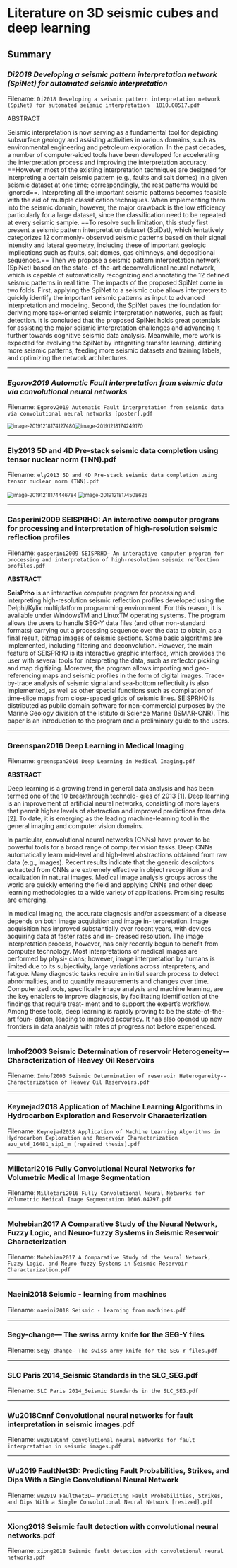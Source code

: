 # Literature on 3D seismic cubes and deep learning



## Summary



### *Di2018 Developing a seismic pattern interpretation network (SpiNet) for automated seismic interpretation*

Filename: `Di2018 Developing a seismic pattern interpretation network (SpiNet) for automated seismic interpretation  1810.08517.pdf`

ABSTRACT

Seismic interpretation is now serving as a fundamental tool for depicting subsurface geology and assisting activities in various domains, such as environmental engineering and petroleum exploration. In the past decades, a number of computer-aided tools have been developed for accelerating the interpretation process and improving the interpretation accuracy. ==However, most of the existing interpretation techniques are designed for interpreting a certain seismic pattern (e.g., faults and salt domes) in a given seismic dataset at one time; correspondingly, the rest patterns would be ignored==. Interpreting all the important seismic patterns becomes feasible with the aid of multiple classification techniques. When implementing them into the seismic domain, however, the major drawback is the low efficiency particularly for a large dataset, since the classification need to be repeated at every seismic sample. ==To resolve such limitation, this study first present a seismic pattern interpretation dataset (SpiDat), which tentatively categorizes 12 commonly- observed seismic patterns based on their signal intensity and lateral geometry, including these of important geologic implications such as faults, salt domes, gas chimneys, and depositional sequences.== Then we propose a seismic pattern interpretation network (SpiNet) based on the state- of-the-art deconvolutional neural network, which is capable of automatically recognizing and annotating the 12 defined seismic patterns in real time. The impacts of the proposed SpiNet come in two folds. First, applying the SpiNet to a seismic cube allows interpreters to quickly identify the important seismic patterns as input to advanced interpretation and modeling. Second, the SpiNet paves the foundation for deriving more task-oriented seismic interpretation networks, such as fault detection. It is concluded that the proposed SpiNet holds great potentials for assisting the major seismic interpretation challenges and advancing it further towards cognitive seismic data analysis. Meanwhile, more work is expected for evolving the SpiNet by integrating transfer learning, defining more seismic patterns, feeding more seismic datasets and training labels, and optimizing the network architectures.



----

### *Egorov2019 Automatic Fault interpretation from seismic data via convolutional neural networks*

Filename: `Egorov2019 Automatic Fault interpretation from seismic data via convolutional neural networks [poster].pdf`

<img src="assets/image-20191218174127480.png" alt="image-20191218174127480" style="zoom: 80%;" /><img src="assets/image-20191218174249170.png" alt="image-20191218174249170" style="zoom:80%;" /> 



-----

### Ely2013 5D and 4D Pre-stack seismic data completion using tensor nuclear norm (TNN).pdf

Filename: `ely2013 5D and 4D Pre-stack seismic data completion using tensor nuclear norm (TNN).pdf`

<img src="assets/image-20191218174446784.png" alt="image-20191218174446784" style="zoom:80%;" />	<img src="assets/image-20191218174508626.png" alt="image-20191218174508626" style="zoom:80%;" />

----

### Gasperini2009 SEISPRHO: An interactive computer program for processing and interpretation of high-resolution seismic reflection profiles

Filename: `gasperini2009 SEISPRHO— An interactive computer program for processing and interpretation of high-resolution seismic reflection profiles.pdf`

**ABSTRACT**

**SeisPrho** is an interactive computer program for processing and interpreting high-resolution seismic reflection profiles developed using the Delphi/Kylix multiplatform programming environment. For this reason, it is available under WindowsTM and LinuxTM operating systems. The program allows the users to handle SEG-Y data files (and other non-standard formats) carrying out a processing sequence over the data to obtain, as a final result, bitmap images of seismic sections. Some basic algorithms are implemented, including filtering and deconvolution. However, the main feature of SEISPRHO is its interactive graphic interface, which provides the user with several tools for interpreting the data, such as reflector picking and map digitizing. Moreover, the program allows importing and geo-referencing maps and seismic profiles in the form of digital images. Trace-by-trace analysis of seismic signal and sea-bottom reflectivity is also implemented, as well as other special functions such as compilation of time-slice maps from close-spaced grids of seismic lines. SEISPRHO is distributed as public domain software for non-commercial purposes by the Marine Geology division of the Istituto di Scienze Marine (ISMAR-CNR). This paper is an introduction to the program and a preliminary guide to the users.



----

### Greenspan2016 Deep Learning in Medical Imaging

Filename: `greenspan2016 Deep Learning in Medical Imaging.pdf`

**ABSTRACT**

Deep learning is a growing trend in general data analysis and has been termed one of the 10 breakthrough technolo- gies of 2013 [1]. Deep learning is an improvement of artificial neural networks, consisting of more layers that permit higher levels of abstraction and improved predictions from data [2]. To date, it is emerging as the leading machine-learning tool in the general imaging and computer vision domains.

In particular, convolutional neural networks (CNNs) have proven to be powerful tools for a broad range of computer vision tasks. Deep CNNs automatically learn mid-level and high-level abstractions obtained from raw data (e.g., images). Recent results indicate that the generic descriptors extracted from CNNs are extremely effective in object recognition and localization in natural images. Medical image analysis groups across the world are quickly entering the field and applying CNNs and other deep learning methodologies to a wide variety of applications. Promising results are emerging.

In medical imaging, the accurate diagnosis and/or assessment of a disease depends on both image acquisition and image in- terpretation. Image acquisition has improved substantially over recent years, with devices acquiring data at faster rates and in- creased resolution. The image interpretation process, however, has only recently begun to benefit from computer technology. Most interpretations of medical images are performed by physi- cians; however, image interpretation by humans is limited due to its subjectivity, large variations across interpreters, and fatigue. Many diagnostic tasks require an initial search process to detect abnormalities, and to quantify measurements and changes over time. Computerized tools, specifically image analysis and machine learning, are the key enablers to improve diagnosis, by facilitating identification of the findings that require treat- ment and to support the expert’s workflow. Among these tools, deep learning is rapidly proving to be the state-of-the-art foun- dation, leading to improved accuracy. It has also opened up new frontiers in data analysis with rates of progress not before experienced.

----

### Imhof2003 Seismic Determination of reservoir Heterogeneity-- Characterization of Heavey Oil Reservoirs

Filename: `Imhof2003 Seismic Determination of reservoir Heterogeneity-- Characterization of Heavey Oil Reservoirs.pdf`

-----

### Keynejad2018 Application of Machine Learning Algorithms in Hydrocarbon Exploration and Reservoir Characterization

Filename: `Keynejad2018 Application of Machine Learning Algorithms in Hydrocarbon Exploration and Reservoir Characterization  azu_etd_16481_sip1_m [repaired thesis].pdf`



-----

### Milletari2016 Fully Convolutional Neural Networks for  Volumetric Medical Image Segmentation

Filename: `Milletari2016 Fully Convolutional Neural Networks for  Volumetric Medical Image Segmentation 1606.04797.pdf`

-----

### Mohebian2017 A Comparative Study of the Neural Network, Fuzzy Logic, and Neuro-fuzzy Systems in Seismic Reservoir Characterization

Filename: `Mohebian2017 A Comparative Study of the Neural Network, Fuzzy Logic, and Neuro-fuzzy Systems in Seismic Reservoir Characterization.pdf`

-----

### Naeini2018 Seismic - learning from machines

Filename: `naeini2018 Seismic - learning from machines.pdf`

-----

### Segy-change— The swiss army knife for the SEG-Y files

Filename: `Segy-change— The swiss army knife for the SEG-Y files.pdf`

-----

### SLC Paris 2014_Seismic Standards in the SLC_SEG.pdf

Filename: `SLC Paris 2014_Seismic Standards in the SLC_SEG.pdf`

-----

### Wu2018Cnnf Convolutional neural networks for fault interpretation in seismic images.pdf

Filename: `wu2018Cnnf Convolutional neural networks for fault interpretation in seismic images.pdf`

-----

### Wu2019 FaultNet3D: Predicting Fault Probabilities, Strikes, and Dips With a Single Convolutional Neural Network

Filename: `wu2019 FaultNet3D— Predicting Fault Probabilities, Strikes, and Dips With a Single Convolutional Neural Network [resized].pdf`

-----

### Xiong2018 Seismic fault detection with convolutional neural networks.pdf

Filename: `xiong2018 Seismic fault detection with convolutional neural networks.pdf`

